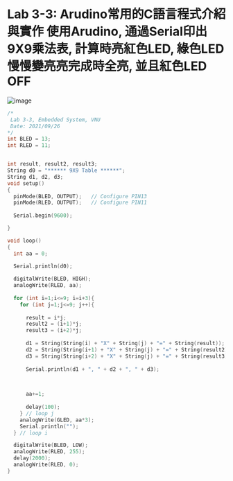 # Lab 3-3: Arudino常用的C語言程式介紹與實作 使用Arudino, 通過Serial印出9X9乘法表, 計算時亮紅色LED, 綠色LED慢慢變亮亮完成時全亮, 並且紅色LED OFF
![image](https://user-images.githubusercontent.com/89329219/134793271-f7c8e3cc-6ddf-4163-9c81-d17db7e4f3a7.png)

````C
/*
 Lab 3-3, Embedded System, VNU
 Date: 2021/09/26
*/
int BLED = 13;
int RLED = 11;


int result, result2, result3;
String d0 = "****** 9X9 Table ******";
String d1, d2, d3;
void setup()
{
  pinMode(BLED, OUTPUT);   // Configure PIN13
  pinMode(RLED, OUTPUT);   // Configure PIN11
  
  Serial.begin(9600);

}

void loop()
{
  int aa = 0;

  Serial.println(d0); 
  
  digitalWrite(BLED, HIGH);
  analogWrite(RLED, aa); 
  
  for (int i=1;i<=9; i=i+3){
    for (int j=1;j<=9; j++){
      
      result = i*j;
      result2 = (i+1)*j;
      result3 = (i+2)*j;
      
      d1 = String(String(i) + "X" + String(j) + "=" + String(result));
      d2 = String(String(i+1) + "X" + String(j) + "=" + String(result2));
      d3 = String(String(i+2) + "X" + String(j) + "=" + String(result3));
      
      Serial.println(d1 + ", " + d2 + ", " + d3);


       
      aa+=1;
      
      delay(100);
    } // loop j
    analogWrite(GLED, aa*3); 
    Serial.println("");
  } // loop i

  digitalWrite(BLED, LOW);
  analogWrite(RLED, 255); 
  delay(2000);	
  analogWrite(RLED, 0);
}
````
